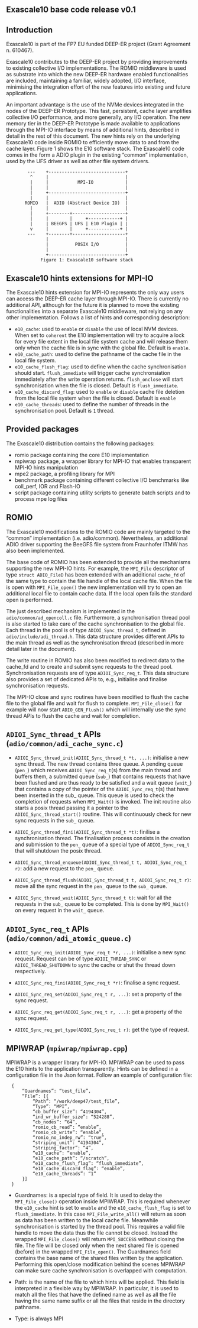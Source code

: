 Exascale10 base code release v0.1
---------------------------------

Introduction
------------

Exascale10 is part of the FP7 EU funded DEEP-ER project (Grant Agreement n. 610467).

Exascale10 contributes to the DEEP-ER project by providing improvements to existing 
collective I/O implementations. The ROMIO middleware is used as substrate into which 
the new DEEP-ER hardware enabled functionalities are included, maintaining a familiar, 
widely adopted, I/O interface, minimising the integration effort of the new features 
into existing and future applications.

An important advantage is the use of the NVMe devices integrated in the nodes of the 
DEEP-ER Prototype. This fast, persistent, cache layer amplifies collective I/O performance, 
and more generally, any I/O operation. The new memory tier in the DEEP-ER Prototype is made 
available to applications through the MPI-IO interface by means of additional hints, described 
in detail in the rest of this document. The new hints rely on the underlying Exascale10 code 
inside ROMIO to efficiently move data to and from the cache layer. Figure 1 shows the E10
software stack. The Exascale10 code comes in the form a ADIO plugin in the existing “common”
implementation, used by the UFS driver as well as other file system drivers.

            ---    +-----------------------------+
             ^     |                             |
             |     |           MPI-IO            |
             |     |                             |
             |     +-----------------------------+
             |     |                             |
           ROMIO   |  ADIO (Abstract Device IO)  |
             |     |                             |
             |     +--------+--------------------+
             |     |        |     +------------+ |
             |     | BEEGFS | UFS | E10 Plugin | |
             v     |        |     +------------+ |
            ---    +--------+--------------------+
                   |                             |
                   |          POSIX I/O          |
                   |                             |
                   +-----------------------------+
                 Figure 1: Exascale10 software stack


Exascale10 hints extensions for MPI-IO
--------------------------------------

The Exascale10 hints extension for MPI-IO represents the only way users can access the DEEP-ER cache 
layer through MPI-IO. There is currently no additional API, although for the future it is planned to 
move the existing functionalities into a separate Exascale10 middleware, not relying on any other 
implementation. Follows a list of hints and corresponding description:

 * `e10_cache`:                 used to `enable` or `disable` the use of local NVM devices. When set to 
                                `coherent` the E10 implementation will try to acquire a lock for every file 
                                extent in the local file system cache and will release them only when the 
                                cache file is in sync with the global file. Default is `enable`.
 * `e10_cache_path`:            used to define the pathname of the cache file in the local file system.
 * `e10_cache_flush_flag`:      used to define when the cache synchronisation should start. `flush_immediate`
                                will trigger cache synchronsiation immediately after the write operation
                                returns. `flush_onclose` will start synchronisation when the file is closed.
                                Default is `flush_immediate`.
 * `e10_cache_discard_flag`:    used to `enable` or `disable` cache file deletion from the local file system 
                                when the file is closed. Default is `enable`
 * `e10_cache_threads`:         used to define the number of threads in the synchronisation pool. Default is
                                `1` thread.


Provided packages
-----------------

The Exascale10 distribution contains the following packages:

 * romio package containing the core E10 implementation
 * mpiwrap package, a wrapper library for MPI-IO that enables transparent MPI-IO hints manipulation
 * mpe2 package, a profiling library for MPI
 * benchmark package containing different collective I/O benchmarks like coll_perf, IOR and Flash-IO
 * script package containing utility scripts to generate batch scripts and to process mpe log files


ROMIO
-----

The Exascale10 modifications to the ROMIO code are mainly targeted to the “common” implementation (i.e. adio/common).
Nevertheless, an additional ADIO driver supporting the BeeGFS file system from Fraunhofer ITMW has also been 
implemented.

The base code of ROMIO has been extended to provide all the mechanisms supporting the new MPI-IO hints. For example, 
the `MPI_File` descriptor of type `struct ADIO_FileD` has been extended with an additional `cache_fd` of the same type
to contain the file handle of the local cache file. When the file is open with `MPI_File_open()` the new implementation
will try to open an additional local file to contain cache data. If the local open fails the standard open is performed.

The just described mechanism is implemented in the `adio/common/ad_opencoll.c` file. Furthermore, a synchronisation 
thread pool is also started to take care of the cache synchronisation to the global file. Each thread in the pool 
is of type `ADIOI_Sync_thread_t`, defined in `adio/include/adi_thread.h`. This data structure provides different APIs to 
the main thread as well as the synchronisation thread (described in more detail later in the document).

The write routine in ROMIO has also been modified to redirect data to the cache_fd and to create and submit sync 
requests to the thread pool. Synchronisation requests are of type `ADIOI_Sync_req_t`. This data structure also provides
a set of dedicated APIs to, e.g., initialise and finalise synchronisation requests.

The MPI-IO close and sync routines have been modified to flush the cache file to the global file and wait for flush 
to complete. `MPI_File_close()` for example will now start `ADIO_GEN_Flush()` which will internally use the sync thread
APIs to flush the cache and wait for completion.


`ADIOI_Sync_thread_t` APIs (`adio/common/adi_cache_sync.c`)
-------------------------------------------------------

* `ADIOI_Sync_thread_init(ADIOI_Sync_thread_t *t, ...)`: initialise a new sync thread. The new thread contains three queue.
  A pending queue (`pen_`) which receives `ADIOI_Sync_req_t`(s) from the main thread and buffers them, a submitted queue (`sub_`)
  that contains requests that have been flushed and are thus ready to be satisfied and a wait queue (`wait_`) that contains
  a copy of the pointer of the `ADIOI_Sync_req_t`(s) that have been inserted in the sub_ queue. This queue is used to check 
  the completion of requests when `MPI_Wait()` is invoked.
  The init routine also starts a posix thread passing it a pointer to the `ADIOI_Sync_thread_start()` routine. This will 
  continuously check for new sync requests in the `sub_` queue.

* `ADIOI_Sync_thread_fini(ADIOI_Sync_thread_t *t)`: finilise a synchronisation thread. The finalisation process consists in
  the creation and submission to the `pen_` queue of a special type of `ADIOI_Sync_req_t` that will shutdown the posix thread.

* `ADIOI_Sync_thread_enqueue(ADIOI_Sync_thread_t t, ADIOI_Sync_req_t r)`: add a new request to the `pen_` queue.

* `ADIOI_Sync_thread_flush(ADIOI_Sync_thread_t t, ADIOI_Sync_req_t r)`: move all the sync request in the `pen_` queue to the 
  `sub_` queue.

* `ADIOI_Sync_thread_wait(ADIOI_Sync_thread_t t)`: wait for all the requests in the `sub_` queue to be completed. This is done
  by `MPI_Wait()` on every request in the `wait_` queue.


`ADIOI_Sync_req_t` APIs (`adio/common/adi_atomic_queue.c`)
------------------------------------------------------

* `ADIOI_Sync_req_init(ADIOI_Sync_req_t *r, ...)`: initialise a new sync request. Request can be of type `ADIOI_THREAD_SYNC`
  or `ADIOI_THREAD_SHUTDOWN` to sync the cache or shut the thread down respectively.

* `ADIOI_Sync_req_fini(ADIOI_Sync_req_t *r)`: finalise a sync request.

* `ADIOI_Sync_req_set(ADIOI_Sync_req_t r, ...)`: set a property of the sync request.

* `ADIOI_Sync_req_get(ADIOI_Sync_req_t r, ...)`: get a property of the sync request.

* `ADIOI_Sync_req_get_type(ADIOI_Sync_req_t r)`: get the type of request.


MPIWRAP (`mpiwrap/mpiwrap.cpp`)
-----------------------------

MPIWRAP is a wrapper library for MPI-IO. MPIWRAP can be used to pass the E10 hints to the application transparently. Hints
can be defined in a configuration file in the Json format. Follow an example of configuration file:

      {
          “Guardnames”: “test_file”,
          “File”: [{
              “Path”: “/work/deep47/test_file”,
              “Type”: “MPI”,
              “cb_buffer_size”: “4194304”,
              “ind_wr_buffer_size”: “524288”,
              “cb_nodes”: “64”,
              “romio_cb_read”: “enable”,
              “romio_cb_write”: “enable”,
              “romio_no_indep_rw”: “true”,
              “striping_unit”: “4194304”,
              “striping_factor”: “4”,
              “e10_cache”: “enable”,
              “e10_cache_path”: “/scratch”,
              “e10_cache_flush_flag”: “flush_immediate”,
              “e10_cache_discard_flag”: “enable”,
              “e10_cache_threads”: “1”
          }]
      }

* Guardnames: is a special type of field. It is used to delay the `MPI_File_close()` operation inside MPIWRAP. This is required
              whenever the `e10_cache` hint is set to `enable` and the `e10_cache_flush_flag` is set to `flush_immediate`. In
              this case `MPI_File_write_all()` will return as soon as data has been written to the local cache file. Meanwhile
              synchronisation is started by the thread pool. This requires a valid file handle to move the data thus the file
              cannot be closed. Instead the wrapped `MPI_File_close()` will return `MPI_SUCCESS` without closing the file. The file
              will be closed only when the next shared file is opened (before) in the wrapped `MPI_File_open()`. The Guardnames 
              field contains the base name of the shared files written by the application. Performing this open/close modification
              behind the scenes MPIWRAP can make sure cache synchronisation is overlapped with computation.

* Path:       is the name of the file to which hints will be applied. This field is interpreted in a flexible way by MPIWRAP. In
              particular, it is used to match all the files that have the defined name as well as all the file having the same
              name suffix or all the files that reside in the directory pathname.

* Type:       is always MPI
